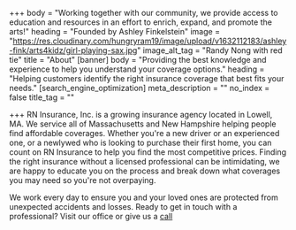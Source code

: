 +++
body = "Working together with our community, we provide access to education and resources in an effort to enrich, expand, and promote the arts!"
heading = "Founded by Ashley Finkelstein"
image = "https://res.cloudinary.com/hungryram19/image/upload/v1632112183/ashley-fink/arts4kidz/girl-playing-sax.jpg"
image_alt_tag = "Randy Nong with red tie"
title = "About"
[banner]
body = "Providing the best knowledge and experience to help you understand your coverage options."
heading = "Helping customers identify the right insurance coverage that best fits your needs."
[search_engine_optimization]
meta_description = ""
no_index = false
title_tag = ""

+++
RN Insurance, Inc. is a growing insurance agency located in Lowell, MA. We service all of Massachusetts and New Hampshire helping people find affordable coverages. Whether you're a new driver or an experienced one, or a newlywed who is looking to purchase their first home, you can count on RN Insurance to help you find the most competitive prices. Finding the right insurance without a licensed professional can be intimidating, we are happy to educate you on the process and break down what coverages you may need so you're not overpaying.

We work every day to ensure you and your loved ones are protected from unexpected accidents and losses. Ready to get in touch with a professional? Visit our office or give us a [call](tel:978-427-2544)